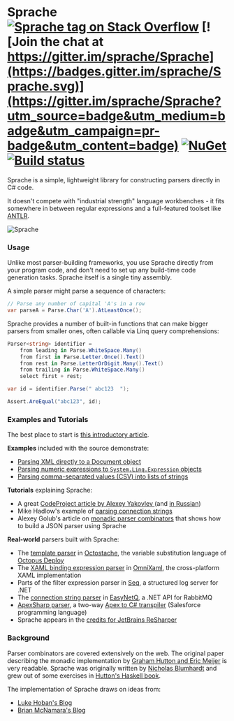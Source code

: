 # Sprache [![Sprache tag on Stack Overflow](https://img.shields.io/badge/stackoverflow-sprache-orange.svg)](http://stackoverflow.com/questions/tagged/sprache) [![Join the chat at https://gitter.im/sprache/Sprache](https://badges.gitter.im/sprache/Sprache.svg)](https://gitter.im/sprache/Sprache?utm_source=badge&utm_medium=badge&utm_campaign=pr-badge&utm_content=badge) [![NuGet](https://img.shields.io/nuget/v/Sprache.svg)](https://nuget.org/packages/Sprache) [![Build status](https://ci.appveyor.com/api/projects/status/xrn2d7b9crqj8l4a?svg=true)](https://ci.appveyor.com/project/Sprache/sprache)

Sprache is a simple, lightweight library for constructing parsers directly in C# code.

It doesn't compete with "industrial strength" language workbenches - it fits somewhere in between regular expressions and a full-featured toolset like [ANTLR](http://antlr.org).

![Sprache](https://avatars1.githubusercontent.com/u/1999078?v=3&s=200)

### Usage

Unlike most parser-building frameworks, you use Sprache directly from your program code, and don't need to set up any build-time code generation tasks. Sprache itself is a single tiny assembly.

A simple parser might parse a sequence of characters:

```csharp
// Parse any number of capital 'A's in a row
var parseA = Parse.Char('A').AtLeastOnce();
```

Sprache provides a number of built-in functions that can make bigger parsers from smaller ones, often callable via Linq query comprehensions:

```csharp
Parser<string> identifier =
    from leading in Parse.WhiteSpace.Many()
    from first in Parse.Letter.Once().Text()
    from rest in Parse.LetterOrDigit.Many().Text()
    from trailing in Parse.WhiteSpace.Many()
    select first + rest;

var id = identifier.Parse(" abc123  ");

Assert.AreEqual("abc123", id);
```

### Examples and Tutorials

The best place to start is [this introductory article](http://nblumhardt.com/2010/01/building-an-external-dsl-in-c/).

**Examples** included with the source demonstrate:

* [Parsing XML directly to a Document object](https://github.com/sprache/Sprache/blob/master/samples/XmlExample/Program.cs)
* [Parsing numeric expressions to `System.Linq.Expression` objects](https://github.com/sprache/Sprache/blob/master/samples/LinqyCalculator/ExpressionParser.cs)
* [Parsing comma-separated values (CSV) into lists of strings](https://github.com/sprache/Sprache/blob/master/test/Sprache.Tests/Scenarios/CsvTests.cs)

**Tutorials** explaining Sprache:

 * A great [CodeProject article by Alexey Yakovlev ](http://www.codeproject.com/Articles/795056/Sprache-Calc-building-yet-another-expression-evalu) (and [in Russian](http://habrahabr.ru/post/228037/))
 * Mike Hadlow's example of [parsing connection strings](http://mikehadlow.blogspot.com.au/2012/09/parsing-connection-string-with-sprache.html)
 * Alexey Golub's article on [monadic parser combinators](https://tyrrrz.me/blog/monadic-parser-combinators) that shows how to build a JSON parser using Sprache

**Real-world** parsers built with Sprache:

 * The [template parser](https://github.com/OctopusDeploy/Octostache/blob/master/source/Octostache/Templates/TemplateParser.cs) in [Octostache](https://github.com/OctopusDeploy/Octostache), the variable substitution language of [Octopus Deploy](https://octopus.com)
 * The [XAML binding expression parser](https://github.com/OmniGUI/OmniXAML/blob/master/OmniXaml/InlineParsers/Extensions/MarkupExtensionParser.cs) in [OmniXaml](https://github.com/OmniGUI/OmniXAML), the cross-platform XAML implementation
 * Parts of the filter expression parser in [Seq](https://datalust.co/seq), a structured log server for .NET
 * The [connection string parser](https://github.com/EasyNetQ/EasyNetQ/blob/master/Source/EasyNetQ/ConnectionString/ConnectionStringGrammar.cs) in [EasyNetQ](http://easynetq.com/), a .NET API for RabbitMQ
 * [ApexSharp parser](https://github.com/apexsharp/apexparser/blob/master/ApexSharp.ApexParser/Parser/ApexGrammar.cs), a two-way [Apex to C# transpiler](https://github.com/apexsharp/apexparser) (Salesforce programming language)
 * Sprache appears in the [credits for JetBrains ReSharper](https://confluence.jetbrains.com/display/ReSharper/Third-Party+Software+Shipped+With+ReSharper#Third-PartySoftwareShippedWithReSharper-Sprache)

### Background

Parser combinators are covered extensively on the web. The original paper describing the monadic implementation by [Graham Hutton and Eric Meijer](http://www.cs.nott.ac.uk/~gmh/monparsing.pdf) is very readable. Sprache was originally written by [Nicholas Blumhardt](http://nblumhardt.com) and grew out of some exercises in [Hutton's Haskell book](http://www.amazon.com/Programming-Haskell-Graham-Hutton/dp/0521692695).

The implementation of Sprache draws on ideas from:

* [Luke Hoban's Blog](http://blogs.msdn.com/b/lukeh/archive/2007/08/19/monadic-parser-combinators-using-c-3-0.aspx)
* [Brian McNamara's Blog](http://lorgonblog.wordpress.com/2007/12/02/c-3-0-lambda-and-the-first-post-of-a-series-about-monadic-parser-combinators/)
